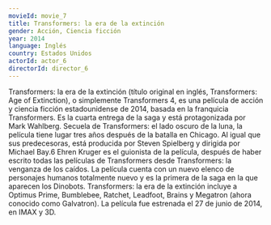 ```yaml
---
movieId: movie_7
title: Transformers: la era de la extinción
gender: Acción, Ciencia ficción
year: 2014
language: Inglés
country: Estados Unidos
actorId: actor_6
directorId: director_6
---
```


Transformers: la era de la extinción (título original en inglés, Transformers: Age of Extinction), o simplemente Transformers 4, es una película de acción y ciencia ficción estadounidense de 2014, basada en la franquicia Transformers. Es la cuarta entrega de la saga y está protagonizada por Mark Wahlberg. Secuela de Transformers: el lado oscuro de la luna, la película tiene lugar tres años después de la batalla en Chicago. Al igual que sus predecesoras, está producida por Steven Spielberg y dirigida por Michael Bay.6​ Ehren Kruger es el guionista de la película, después de haber escrito todas las películas de Transformers desde Transformers: la venganza de los caídos. La película cuenta con un nuevo elenco de personajes humanos totalmente nuevo y es la primera de la saga en la que aparecen los Dinobots. Transformers: la era de la extinción incluye a Optimus Prime, Bumblebee, Ratchet, Leadfoot, Brains y Megatron (ahora conocido como Galvatron). La película fue estrenada el 27 de junio de 2014, en IMAX y 3D.
